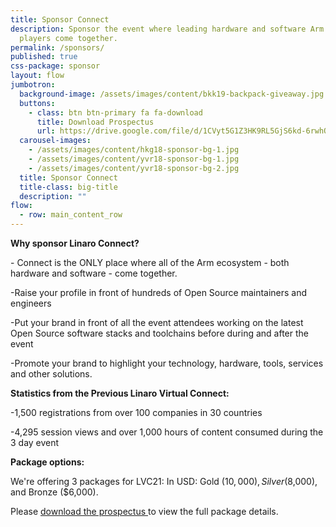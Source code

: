 ```yaml
---
title: Sponsor Connect
description: Sponsor the event where leading hardware and software Arm ecosystem
  players come together.
permalink: /sponsors/
published: true
css-package: sponsor
layout: flow
jumbotron:
  background-image: /assets/images/content/bkk19-backpack-giveaway.jpg
  buttons:
    - class: btn btn-primary fa fa-download
      title: Download Prospectus
      url: https://drive.google.com/file/d/1CVyt5G1Z3HK9RL5GjS6kd-6rwhQ5yzbc/view?usp=sharing
  carousel-images:
    - /assets/images/content/hkg18-sponsor-bg-1.jpg
    - /assets/images/content/yvr18-sponsor-bg-1.jpg
    - /assets/images/content/yvr18-sponsor-bg-2.jpg
  title: Sponsor Connect
  title-class: big-title
  description: ""
flow:
  - row: main_content_row
---
```

**Why sponsor Linaro Connect?**

\- Connect is the ONLY place where all of the Arm ecosystem - both hardware and software - come together.

\-Raise your profile in front of hundreds of Open Source maintainers and engineers

\-Put your brand in front of all the event attendees working on the latest Open Source software stacks and toolchains before during and after the event

\-Promote your brand to highlight your technology, hardware, tools, services and other solutions.            

**Statistics from the Previous Linaro Virtual Connect:**  

\-1,500 registrations from over 100 companies in 30 countries

\-4,295 session views and over 1,000 hours of content consumed during the 3 day event

**Package options:** 

We're offering 3 packages for LVC21: In USD: Gold ($10,000), Silver ($8,000), and Bronze ($6,000). 

Please [download the prospectus ](https://drive.google.com/file/d/1CVyt5G1Z3HK9RL5GjS6kd-6rwhQ5yzbc/view)to view the full package details.